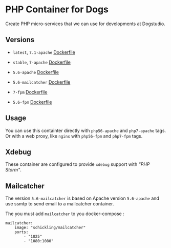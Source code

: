 # PHP Container for Dogs

Create PHP micro-services that we can use for developments at Dogstudio.

## Versions

* `latest`, `7.1-apache` [Dockerfile](https://github.com/Dogstudio/docker-php/blob/master/php71-apache/Dockerfile)
* `stable`, `7-apache` [Dockerfile](https://github.com/Dogstudio/docker-php/blob/master/php7-apache/Dockerfile)
* `5.6-apache` [Dockerfile](https://github.com/Dogstudio/docker-php/blob/master/php56-apache/Dockerfile)
* `5.6-mailcatcher` [Dockerfile](https://github.com/Dogstudio/docker-php/blob/master/php56-mailcatcher/Dockerfile)

* `7-fpm` [Dockerfile](https://github.com/Dogstudio/docker-php/blob/master/php7-fpm/Dockerfile)
* `5.6-fpm` [Dockerfile](https://github.com/Dogstudio/docker-php/blob/master/php56-fpm/Dockerfile)

## Usage

You can use this containter directly with `php56-apache` and `php7-apache` tags.
Or with a web proxy, like `nginx` with `php56-fpm` and `php7-fpm` tags.

## Xdebug

These container are configured to provide `xdebug` support with _"PHP Storm"_.

## Mailcatcher

The version `5.6-mailcatcher` is based on Apache version `5.6-apache` and use ssmtp to send email to a mailcatcher container.

The you must add `mailcatcher` to you docker-compose : 

    mailcatcher:
        image: "schickling/mailcatcher"
        ports:
            - "1025"
            - "1080:1080"
